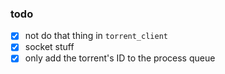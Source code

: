 ### todo
  - [x] not do that thing in `torrent_client`
  - [x] socket stuff
  - [x] only add the torrent's ID to the process queue
